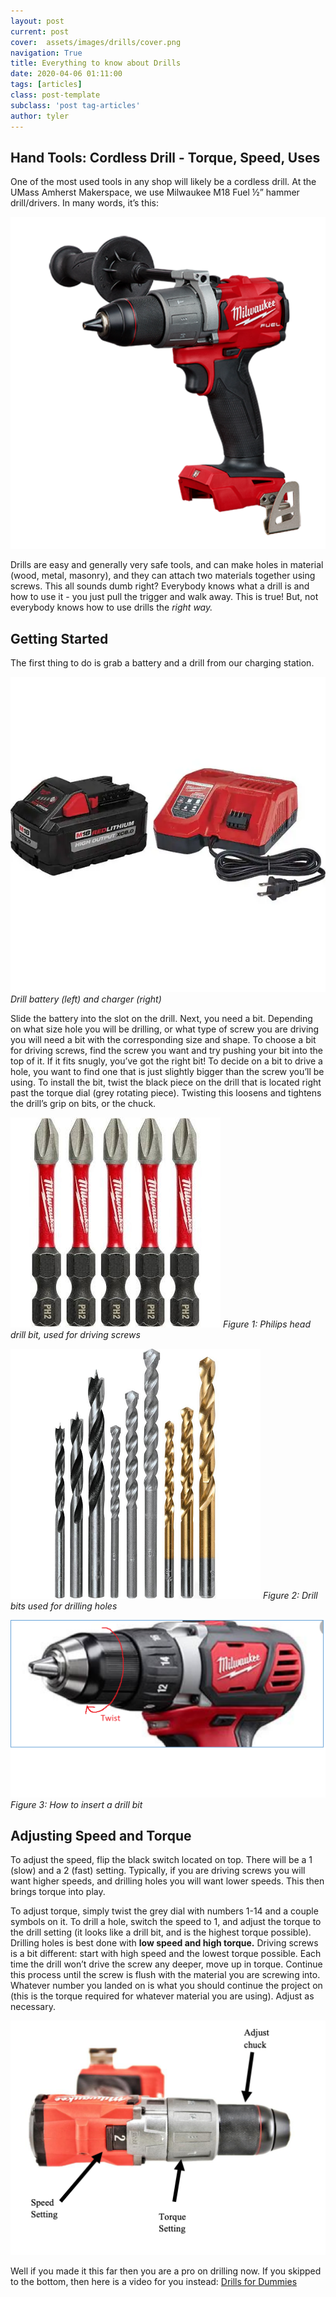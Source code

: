 ```yaml
---
layout: post
current: post
cover:  assets/images/drills/cover.png
navigation: True
title: Everything to know about Drills
date: 2020-04-06 01:11:00
tags: [articles]
class: post-template
subclass: 'post tag-articles'
author: tyler
---
```

## Hand Tools: Cordless Drill - Torque, Speed, Uses

One of the most used tools in any shop will likely be a cordless drill. At the UMass Amherst Makerspace, we use Milwaukee M18 Fuel ½” hammer drill/drivers. In many words, it’s this:

![Our drill of choice](assets/images/drills/image1.png)

Drills are easy and generally very safe tools, and can make holes in material (wood, metal, masonry), and they can attach two materials together using screws. This all sounds dumb right? Everybody knows what a drill is and how to use it - you just pull the trigger and walk away. This is true! But, not everybody knows how to use drills the *right way.*

## Getting Started

The first thing to do is grab a battery and a drill from our charging station.

![Drill battery and charger](assets/images/drills/image2.png)
*Drill battery (left) and charger (right)*

Slide the battery into the slot on the drill. Next, you need a bit. Depending on what size hole you will be drilling, or what type of screw you are driving you will need a bit with the corresponding size and shape. To choose a bit for driving screws, find the screw you want and try pushing your bit into the top of it. If it fits snugly, you’ve got the right bit! To decide on a bit to drive a hole, you want to find one that is just slightly bigger than the screw you’ll be using. To install the bit, twist the black piece on the drill that is located right past the torque dial (grey rotating piece). Twisting this loosens and tightens the drill’s grip on bits, or the chuck.

![Figure 1](assets/images/drills/image3.png)
*Figure 1: Philips head drill bit, used for driving screws*

![Figure 2](assets/images/drills/image4.png)
*Figure 2: Drill bits used for drilling holes*

![Figure 3](assets/images/drills/image5.png)
*Figure 3: How to insert a drill bit*

## Adjusting Speed and Torque

To adjust the speed, flip the black switch located on top. There will be a 1 (slow) and a 2 (fast) setting. Typically, if you are driving screws you will want higher speeds, and drilling holes you will want lower speeds. This then brings torque into play. 

To adjust torque, simply twist the grey dial with numbers 1-14 and a couple symbols on it. To drill a hole, switch the speed to 1, and adjust the torque to the drill setting (it looks like a drill bit, and is the highest torque possible). Drilling holes is best done with **low speed and high torque.** Driving screws is a bit different: start with high speed and the lowest torque possible. Each time the drill won’t drive the screw any deeper, move up in torque. Continue this process until the screw is flush with the material you are screwing into. Whatever number you landed on is what you should continue the project on (this is the torque required for whatever material you are using). Adjust as necessary. 

![Drill overhead](assets/images/drills/image6.png)

Well if you made it this far then you are a pro on drilling now. If you skipped to the bottom, then here is a video for you instead: [Drills for Dummies](https://www.youtube.com/watch?v=O8rINDIWU-g)
